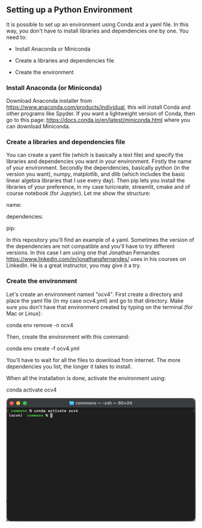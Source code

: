 ## Setting up a Python Environment

It is possible to set up an environment using Conda and a yaml file. In this way, you don't have to install libraries and dependencies one by one. You need to:

-   Install Anaconda or Miniconda

-   Create a libraries and dependencies file

-   Create the environment

### Install Anaconda (or Miniconda)

Download Anaconda installer from <https://www.anaconda.com/products/individual>, this will install Conda and other programs like Spyder. If you want a lightweight version of Conda, then go to this page: <https://docs.conda.io/en/latest/miniconda.html> where you can download Miniconda.

### Create a libraries and dependencies file

You can create a yaml file (which is basically a text file) and specify the libraries and dependencies you want in your environment. Firstly the name of your environment. Secondly the dependencies, basically python (in the version you want), numpy, matplotlib, and dlib (which includes the basic linear algebra libraries that I use every day). Then pip lets you install the libraries of your preference, in my case turicreate, streamlit, cmake and of course notebook (for Jupyter). Let me show the structure:

name:

dependencies:

pip:

In this repository you'll find an example of a yaml. Sometimes the version of the dependencies are not compatible and you'll have to try different versions. In this case I am using one that Jonathan Fernandes <https://www.linkedin.com/in/jonathanafernandes/> uses in his courses on LinkedIn. He is a great instructor, you may give it a try.

### Create the environment

Let's create an environment named "ocv4". First create a directory and place the yaml file (in my case ocv4.yml) and go to that directory. Make sure you don't have that environment created by typing on the terminal (for Mac or Linux):

conda env remove -n ocv4

Then, create the environment with this command:

conda env create -f ocv4.yml

You'll have to wait for all the files to download from internet. The more dependencies you list, the longer it takes to install.

When all the installation is done, activate the environment using:

conda activate ocv4

![](Terminal.png)
